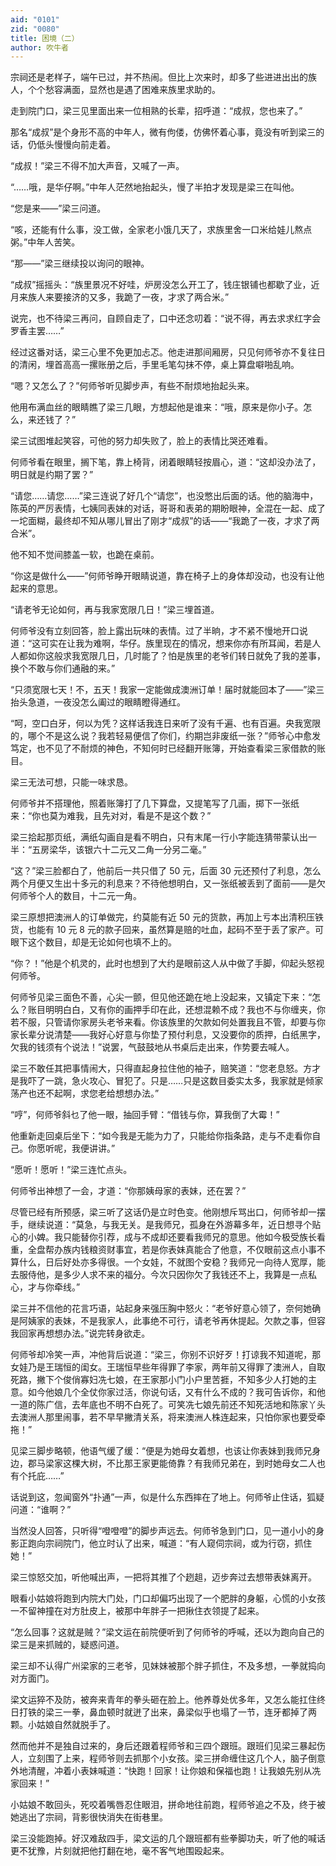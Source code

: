 ```yaml
---
aid: "0101"
zid: "0080"
title: 困境（二）
author: 吹牛者
---
```


宗祠还是老样子，端午已过，并不热闹。但比上次来时，却多了些进进出出的族人，个个愁容满面，显然也是遇了困难来族里求助的。



走到院门口，梁三见里面出来一位相熟的长辈，招呼道：“成叔，您也来了。”



那名“成叔”是个身形不高的中年人，微有佝偻，仿佛怀着心事，竟没有听到梁三的话，仍低头慢慢向前走着。



“成叔！”梁三不得不加大声音，又喊了一声。



“……哦，是华仔啊。”中年人茫然地抬起头，慢了半拍才发现是梁三在叫他。



“您是来——”梁三问道。



“咳，还能有什么事，没工做，全家老小饿几天了，求族里舍一口米给娃儿熬点粥。”中年人苦笑。



“那——”梁三继续投以询问的眼神。



“成叔”摇摇头：“族里景况不好哇，炉房没怎么开工了，钱庄银铺也都歇了业，近月来族人来要接济的又多，我跪了一夜，才求了两合米。”



说完，也不待梁三再问，自顾自走了，口中还念叨着：“说不得，再去求求红字会罗香主罢……”



经过这番对话，梁三心里不免更加忐忑。他走进那间厢房，只见何师爷亦不复往日的清闲，埋首高高一摞账册之后，手里毛笔勾抹不停，桌上算盘噼啪乱响。



“嗯？又怎么了？”何师爷听见脚步声，有些不耐烦地抬起头来。



他用布满血丝的眼睛瞧了梁三几眼，方想起他是谁来：“哦，原来是你小子。怎么，来还钱了？”



梁三试图堆起笑容，可他的努力却失败了，脸上的表情比哭还难看。



何师爷看在眼里，搁下笔，靠上椅背，闭着眼睛轻按眉心，道：“这却没办法了，明日就是约期了罢？”



“请您……请您……”梁三连说了好几个“请您”，也没憋出后面的话。他的脑海中，陈英的严厉表情，七姨同表妹的对话，哥哥和表弟的期盼眼神，全混在一起、成了一坨面糊，最终却不知从哪儿冒出了刚才“成叔”的话——“我跪了一夜，才求了两合米”。



他不知不觉间膝盖一软，也跪在桌前。



“你这是做什么——”何师爷睁开眼睛说道，靠在椅子上的身体却没动，也没有让他起来的意思。



“请老爷无论如何，再与我家宽限几日！”梁三埋首道。



何师爷没有立刻回答，脸上露出玩味的表情。过了半晌，才不紧不慢地开口说道：“这可实在让我为难啊，华仔。族里现在的情况，想来你亦有所耳闻，若是人人都如你这般求我宽限几日，几时能了？怕是族里的老爷们转日就免了我的差事，换个不敢与你们通融的来。”



“只须宽限七天！不，五天！我家一定能做成澳洲订单！届时就能回本了——”梁三抬头急道，一夜没怎么阖过的眼睛瞪得通红。



“呵，空口白牙，何以为凭？这样话我连日来听了没有千遍、也有百遍。央我宽限的，哪个不是这么说？我若轻易便信了你们，约期岂非废纸一张？”师爷心中愈发笃定，也不见了不耐烦的神色，不知何时已经翻开账簿，开始查看梁三家借款的账目。



梁三无法可想，只能一味求恳。



何师爷并不搭理他，照着账簿打了几下算盘，又提笔写了几画，掷下一张纸来：“你也莫为难我，且先对对，看是不是这个数？”



梁三拾起那页纸，满纸勾画自是看不明白，只有末尾一行小字能连猜带蒙认出一半：“五房梁华，该银六十二元又二角一分另二毫。”



“这？”梁三脸都白了，他前后一共只借了 50 元，后面 30 元还预付了利息，怎么两个月便又生出十多元的利息来？不待他想明白，又一张纸被丢到了面前——是欠何师爷个人的数目，十二元一角。



梁三原想把澳洲人的订单做完，约莫能有近 50 元的货款，再加上亏本出清积压铁货，也能有 10 元 8 元的款子回来，虽然算是赔的吐血，起码不至于丢了家产。可眼下这个数目，却是无论如何也填不上的。



“你？！”他是个机灵的，此时也想到了大约是眼前这人从中做了手脚，仰起头怒视何师爷。



何师爷见梁三面色不善，心尖一颤，但见他还跪在地上没起来，又镇定下来：“怎么？账目明明白白，又有你的画押手印在此，还想混赖不成？我也不与你缠夹，你若不服，只管请你家房头老爷来看。你该族里的欠款如何处置我且不管，却要与你家长辈分说清楚——我好心好意与你垫了预付利息，又没要你的质押，白纸黑字，欠我的钱须有个说法！”说罢，气鼓鼓地从书桌后走出来，作势要去喊人。



梁三不敢任其把事情闹大，只得直起身拉住他的袖子，赔笑道：“您老息怒。方才是我吓了一跳，急火攻心、冒犯了。只是……只是这数目委实太多，我家就是倾家荡产也还不起啊，求您老给想想办法。”



“哼”，何师爷斜乜了他一眼，抽回手臂：“借钱与你，算我倒了大霉！”



他重新走回桌后坐下：“如今我是无能为力了，只能给你指条路，走与不走看你自己。你愿听呢，我便讲讲。”



“愿听！愿听！”梁三连忙点头。



何师爷出神想了一会，才道：“你那姨母家的表妹，还在罢？”



尽管已经有所预感，梁三听了这话仍是立时色变。他刚想斥骂出口，何师爷却一摆手，继续说道：“莫急，与我无关。是我师兄，孤身在外游幕多年，近日想寻个贴心的小婢。我只能替你引荐，成与不成却还要看我师兄的意思。他如今极受族长看重，全盘帮办族内钱粮资财事宜，若是你表妹真能合了他意，不仅眼前这点小事不算什么，日后好处亦多得很。一个女娃，不就图个安稳？我师兄一向待人宽厚，能去服侍他，是多少人求不来的福分。今次只因你欠了我钱还不上，我算是一点私心，才与你牵线。”



梁三并不信他的花言巧语，站起身来强压胸中怒火：“老爷好意心领了，奈何她确是阿姨家的表妹，不是我家人，此事绝不可行，请老爷再休提起。欠款之事，但容我回家再想想办法。”说完转身欲走。



何师爷却冷笑一声，冲他背后说道：“梁三，你别不识好歹！打谅我不知道呢，那女娃乃是王瑞恒的闺女。王瑞恒早些年得罪了李家，两年前又得罪了澳洲人，自取死路，撇下个俊俏寡妇冼七娘，在王家那小门小户里苦捱，不知多少人打她的主意。如今他娘几个全仗你家过活，你说句话，又有什么不成的？我可告诉你，和他一道的陈广信，去年底也不明不白死了。可笑冼七娘先前还不知死活地和陈家丫头去澳洲人那里闹事，若不早早撇清关系，将来澳洲人株连起来，只怕你家也要受牵拖！”



见梁三脚步略顿，他语气缓了缓：“便是为她母女着想，也该让你表妹到我师兄身边，郡马梁家这棵大树，不比那王家更能倚靠？有我师兄弟在，到时她母女二人也有个托庇……”



话说到这，忽闻窗外“扑通”一声，似是什么东西摔在了地上。何师爷止住话，狐疑问道：“谁啊？”



当然没人回答，只听得“噔噔噔”的脚步声远去。何师爷急到门口，见一道小小的身影正跑向宗祠院门，他立时认了出来，喊道：“有人窥伺宗祠，或为行窃，抓住她！”



梁三惊怒交加，听他喊出声，一把将其推了个趔趄，迈步奔过去想带表妹离开。



眼看小姑娘将跑到内院大门处，门口却偏巧出现了一个肥胖的身躯，心慌的小女孩一不留神撞在对方肚皮上，被那中年胖子一把揪住衣领提了起来。



“怎么回事？这就是贼？”梁文运在前院便听到了何师爷的呼喊，还以为跑向自己的梁三是来抓贼的，疑惑问道。



梁三却不认得广州梁家的三老爷，见妹妹被那个胖子抓住，不及多想，一拳就捣向对方面门。



梁文运猝不及防，被奔来青年的拳头砸在脸上。他养尊处优多年，又怎么能扛住终日打铁的梁三一拳，鼻血顿时就迸了出来，鼻梁似乎也塌了一节，连牙都掉了两颗。小姑娘自然就脱手了。



然而他并不是独自过来的，身后还跟着程师爷和三四个跟班。跟班们见梁三暴起伤人，立刻围了上来，程师爷则去抓那个小女孩。梁三拼命缠住这几个人，脑子倒意外地清醒，冲着小表妹喊道：“快跑！回家！让你娘和保福也跑！让我娘先别从冼家回来！”



小姑娘不敢回头，死咬着嘴唇忍住眼泪，拼命地往前跑，程师爷追之不及，终于被她逃出了宗祠，背影很快消失在街巷里。



梁三没能跑掉。好汉难敌四手，梁文运的几个跟班都有些拳脚功夫，听了他的喊话更不犹豫，片刻就把他打翻在地，毫不客气地围殴起来。
